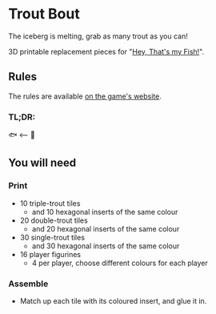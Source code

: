 # Trout Bout

The iceberg is melting, grab as many trout as you can!

3D printable replacement pieces for "[Hey, That's my Fish!](https://www.fantasyflightgames.com/en/products/hey-thats-my-fish/products/hey-thats-my-fish/)". 

## Rules

The rules are available [on the game's website](https://images-cdn.fantasyflightgames.com/ffg_content/hey-thats-my-fish-board-game/hey-thats-my-fish-rulebook.pdf).

### TL;DR:

🐟 <-- 🐧


## You will need

### Print

- 10 triple-trout tiles
  - and 10 hexagonal inserts of the same colour
- 20 double-trout tiles
  - and 20 hexagonal inserts of the same colour
- 30 single-trout tiles
  - and 30 hexagonal inserts of the same colour
- 16 player figurines
  - 4 per player, choose different colours for each player

### Assemble

- Match up each tile with its coloured insert, and glue it in.

